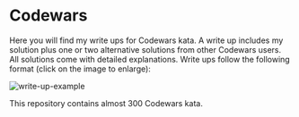 # Codewars

Here you will find my write ups for Codewars kata. A write up includes my solution plus one or two alternative solutions from other Codewars users. All solutions come with detailed explanations. Write ups follow the following format (click on the image to enlarge):

![write-up-example](https://user-images.githubusercontent.com/71923215/95463577-33390600-0979-11eb-8acd-010c082ce0bd.jpg)

This repository contains almost 300 Codewars kata.

